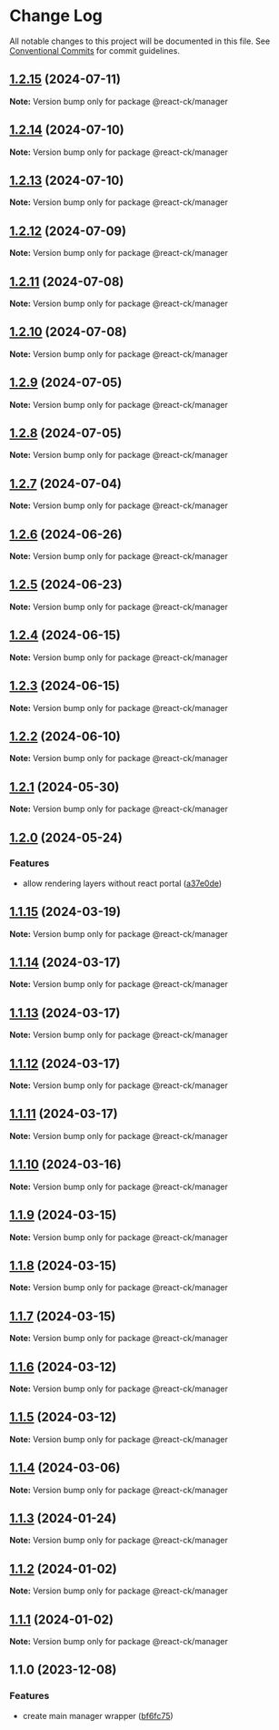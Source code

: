 # Change Log

All notable changes to this project will be documented in this file.
See [Conventional Commits](https://conventionalcommits.org) for commit guidelines.

## [1.2.15](https://github.com/abelflopes/react-ck/compare/@react-ck/manager@1.2.14...@react-ck/manager@1.2.15) (2024-07-11)

**Note:** Version bump only for package @react-ck/manager





## [1.2.14](https://github.com/abelflopes/react-ck/compare/@react-ck/manager@1.2.13...@react-ck/manager@1.2.14) (2024-07-10)

**Note:** Version bump only for package @react-ck/manager





## [1.2.13](https://github.com/abelflopes/react-ck/compare/@react-ck/manager@1.2.12...@react-ck/manager@1.2.13) (2024-07-10)

**Note:** Version bump only for package @react-ck/manager





## [1.2.12](https://github.com/abelflopes/react-ck/compare/@react-ck/manager@1.2.11...@react-ck/manager@1.2.12) (2024-07-09)

**Note:** Version bump only for package @react-ck/manager





## [1.2.11](https://github.com/abelflopes/react-ck/compare/@react-ck/manager@1.2.10...@react-ck/manager@1.2.11) (2024-07-08)

**Note:** Version bump only for package @react-ck/manager





## [1.2.10](https://github.com/abelflopes/react-ck/compare/@react-ck/manager@1.2.9...@react-ck/manager@1.2.10) (2024-07-08)

**Note:** Version bump only for package @react-ck/manager





## [1.2.9](https://github.com/abelflopes/react-ck/compare/@react-ck/manager@1.2.8...@react-ck/manager@1.2.9) (2024-07-05)

**Note:** Version bump only for package @react-ck/manager





## [1.2.8](https://github.com/abelflopes/react-ck/compare/@react-ck/manager@1.2.7...@react-ck/manager@1.2.8) (2024-07-05)

**Note:** Version bump only for package @react-ck/manager





## [1.2.7](https://github.com/abelflopes/react-ck/compare/@react-ck/manager@1.2.6...@react-ck/manager@1.2.7) (2024-07-04)

**Note:** Version bump only for package @react-ck/manager





## [1.2.6](https://github.com/abelflopes/react-ck/compare/@react-ck/manager@1.2.5...@react-ck/manager@1.2.6) (2024-06-26)

**Note:** Version bump only for package @react-ck/manager





## [1.2.5](https://github.com/abelflopes/react-ck/compare/@react-ck/manager@1.2.4...@react-ck/manager@1.2.5) (2024-06-23)

**Note:** Version bump only for package @react-ck/manager





## [1.2.4](https://github.com/abelflopes/react-ck/compare/@react-ck/manager@1.2.3...@react-ck/manager@1.2.4) (2024-06-15)

**Note:** Version bump only for package @react-ck/manager





## [1.2.3](https://github.com/abelflopes/react-ck/compare/@react-ck/manager@1.2.2...@react-ck/manager@1.2.3) (2024-06-15)

**Note:** Version bump only for package @react-ck/manager





## [1.2.2](https://github.com/abelflopes/react-ck/compare/@react-ck/manager@1.2.1...@react-ck/manager@1.2.2) (2024-06-10)

**Note:** Version bump only for package @react-ck/manager





## [1.2.1](https://github.com/abelflopes/react-ck/compare/@react-ck/manager@1.2.0...@react-ck/manager@1.2.1) (2024-05-30)

**Note:** Version bump only for package @react-ck/manager





## [1.2.0](https://github.com/abelflopes/react-ck/compare/@react-ck/manager@1.1.15...@react-ck/manager@1.2.0) (2024-05-24)


### Features

* allow rendering layers without react portal ([a37e0de](https://github.com/abelflopes/react-ck/commit/a37e0de01ab4778386798292221bd3078646d8fc))



## [1.1.15](https://github.com/abelflopes/react-ck/compare/@react-ck/manager@1.1.14...@react-ck/manager@1.1.15) (2024-03-19)

**Note:** Version bump only for package @react-ck/manager





## [1.1.14](https://github.com/abelflopes/react-ck/compare/@react-ck/manager@1.1.13...@react-ck/manager@1.1.14) (2024-03-17)

**Note:** Version bump only for package @react-ck/manager





## [1.1.13](https://github.com/abelflopes/react-ck/compare/@react-ck/manager@1.1.12...@react-ck/manager@1.1.13) (2024-03-17)

**Note:** Version bump only for package @react-ck/manager





## [1.1.12](https://github.com/abelflopes/react-ck/compare/@react-ck/manager@1.1.11...@react-ck/manager@1.1.12) (2024-03-17)

**Note:** Version bump only for package @react-ck/manager





## [1.1.11](https://github.com/abelflopes/react-ck/compare/@react-ck/manager@1.1.10...@react-ck/manager@1.1.11) (2024-03-17)

**Note:** Version bump only for package @react-ck/manager





## [1.1.10](https://github.com/abelflopes/react-ck/compare/@react-ck/manager@1.1.9...@react-ck/manager@1.1.10) (2024-03-16)

**Note:** Version bump only for package @react-ck/manager





## [1.1.9](https://github.com/abelflopes/react-ck/compare/@react-ck/manager@1.1.8...@react-ck/manager@1.1.9) (2024-03-15)

**Note:** Version bump only for package @react-ck/manager





## [1.1.8](https://github.com/abelflopes/react-ck/compare/@react-ck/manager@1.1.7...@react-ck/manager@1.1.8) (2024-03-15)

**Note:** Version bump only for package @react-ck/manager





## [1.1.7](https://github.com/abelflopes/react-ck/compare/@react-ck/manager@1.1.6...@react-ck/manager@1.1.7) (2024-03-15)

**Note:** Version bump only for package @react-ck/manager





## [1.1.6](https://github.com/abelflopes/react-ck/compare/@react-ck/manager@1.1.5...@react-ck/manager@1.1.6) (2024-03-12)

**Note:** Version bump only for package @react-ck/manager





## [1.1.5](https://github.com/abelflopes/react-ck/compare/@react-ck/manager@1.1.4...@react-ck/manager@1.1.5) (2024-03-12)

**Note:** Version bump only for package @react-ck/manager





## [1.1.4](https://github.com/abelflopes/react-ck/compare/@react-ck/manager@1.1.3...@react-ck/manager@1.1.4) (2024-03-06)

**Note:** Version bump only for package @react-ck/manager





## [1.1.3](https://github.com/abelflopes/react-ck/compare/@react-ck/manager@1.1.2...@react-ck/manager@1.1.3) (2024-01-24)

**Note:** Version bump only for package @react-ck/manager





## [1.1.2](https://github.com/abelflopes/react-ck/compare/@react-ck/manager@1.1.1...@react-ck/manager@1.1.2) (2024-01-02)

**Note:** Version bump only for package @react-ck/manager





## [1.1.1](https://github.com/abelflopes/react-ck/compare/@react-ck/manager@1.1.0...@react-ck/manager@1.1.1) (2024-01-02)

**Note:** Version bump only for package @react-ck/manager





## 1.1.0 (2023-12-08)


### Features

* create main manager wrapper ([bf6fc75](https://github.com/abelflopes/react-ck/commit/bf6fc756c42b2d401293b0b07da06ff06245ef37))
